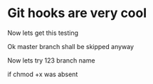 # Git hooks are very cool

Now lets get this testing

Ok master branch shall be skipped anyway

Now lets try 123 branch name

if chmod +x was absent

